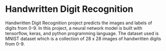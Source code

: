 # Handwritten Digit Recognition 

Handwritten Digit Recognition project predicts the images and labels of digits from 0-9. In this project, a neural network model is built with tensorflow, keras, and python programming language. The dataset used is MNIST dataset which is a collection of 28 x 28 images of handwritten digits from 0-9.


